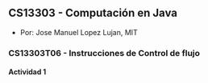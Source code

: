 ## CS13303 - Computación en Java
- Por: Jose Manuel Lopez Lujan, MIT

### CS13303T06 - Instrucciones de Control de flujo 

#### Actividad 1


